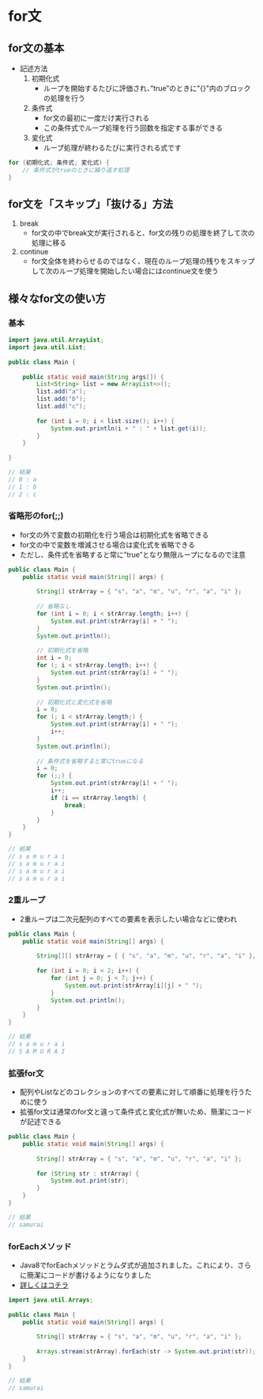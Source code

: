 # for文
## for文の基本
- 記述方法
  1. 初期化式
      - ループを開始するたびに評価され、”true”のときに"{}"内のブロックの処理を行う
  2. 条件式
      - for文の最初に一度だけ実行される
      - この条件式でループ処理を行う回数を指定する事ができる
  3. 変化式
      - ループ処理が終わるたびに実行される式です

```java
for (初期化式; 条件式; 変化式) {
    // 条件式がtrueのときに繰り返す処理
}
```
## for文を「スキップ」「抜ける」方法
1. break
    - for文の中でbreak文が実行されると、for文の残りの処理を終了して次の処理に移る
2. continue
    - for文全体を終わらせるのではなく、現在のループ処理の残りをスキップして次のループ処理を開始したい場合にはcontinue文を使う


## 様々なfor文の使い方
### 基本
```java
import java.util.ArrayList;
import java.util.List;
 
public class Main {
    
    public static void main(String args[]) {
        List<String> list = new ArrayList<>();
        list.add("a");
        list.add("b");
        list.add("c");
     
        for (int i = 0; i < list.size(); i++) {
            System.out.println(i + " : " + list.get(i));
        }
    }
    
}

// 結果
// 0 : a
// 1 : b
// 2 : c
```

### 省略形のfor(;;)
- for文の外で変数の初期化を行う場合は初期化式を省略できる
- for文の中で変数を増減させる場合は変化式を省略できる
- ただし、条件式を省略すると常に”true”となり無限ループになるので注意
```java
public class Main {
    public static void main(String[] args) {
 
        String[] strArray = { "s", "a", "m", "u", "r", "a", "i" };
 
        // 省略なし
        for (int i = 0; i < strArray.length; i++) {
            System.out.print(strArray[i] + " ");
        }
        System.out.println();
 
        // 初期化式を省略
        int i = 0;
        for (; i < strArray.length; i++) {
            System.out.print(strArray[i] + " ");
        }
        System.out.println();
 
        // 初期化式と変化式を省略
        i = 0;
        for (; i < strArray.length;) {
            System.out.print(strArray[i] + " ");
            i++;
        }
        System.out.println();
 
        // 条件式を省略すると常にtrueになる
        i = 0;
        for (;;) {
            System.out.print(strArray[i] + " ");
            i++;
            if (i == strArray.length) {
                break;
            }
        }
    }
}

// 結果
// s a m u r a i 
// s a m u r a i 
// s a m u r a i 
// s a m u r a i
```

### 2重ループ
- 2重ループは二次元配列のすべての要素を表示したい場合などに使われ
```java
public class Main {
    public static void main(String[] args) {
 
        String[][] strArray = { { "s", "a", "m", "u", "r", "a", "i" }, { "S", "A", "M", "U", "R", "A", "I" } };
 
        for (int i = 0; i < 2; i++) {
            for (int j = 0; j < 7; j++) {
                System.out.print(strArray[i][j] + " ");
            }
            System.out.println();
        }
    }
}

// 結果
// s a m u r a i 
// S A M U R A I
```

### 拡張for文
- 配列やListなどのコレクションのすべての要素に対して順番に処理を行うために使う
- 拡張for文は通常のfor文と違って条件式と変化式が無いため、簡潔にコードが記述できる
```java
public class Main {
    public static void main(String[] args) {
 
        String[] strArray = { "s", "a", "m", "u", "r", "a", "i" };
 
        for (String str : strArray) {
            System.out.print(str);
        }
    }
}

// 結果
// samurai
```

### forEachメソッド
- Java8でforEachメソッドとラムダ式が追加されました。これにより、さらに簡潔にコードが書けるようになりました
- [詳しくはコチラ](https://www.sejuku.net/blog/22232)
```java
import java.util.Arrays;
 
public class Main {
    public static void main(String[] args) {
 
        String[] strArray = { "s", "a", "m", "u", "r", "a", "i" };
 
        Arrays.stream(strArray).forEach(str -> System.out.print(str));
    }
}

// 結果
// samurai
```
